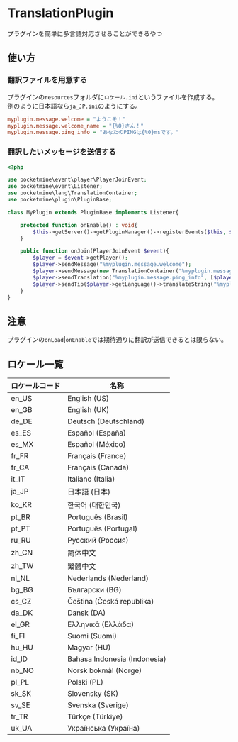 # TranslationPlugin
プラグインを簡単に多言語対応させることができるやつ

## 使い方
### 翻訳ファイルを用意する
プラグインの`resources`フォルダに`ロケール.ini`というファイルを作成する。  
例のように日本語なら`ja_JP.ini`のようにする。
```ini
myplugin.message.welcome = "ようこそ！"
myplugin.message.welcome_name = "{%0}さん！"
myplugin.message.ping_info = "あなたのPINGは{%0}msです。"
```

### 翻訳したいメッセージを送信する
```php
<?php

use pocketmine\event\player\PlayerJoinEvent;
use pocketmine\event\Listener;
use pocketmine\lang\TranslationContainer;
use pocketmine\plugin\PluginBase;

class MyPlugin extends PluginBase implements Listener{

    protected function onEnable() : void{
        $this->getServer()->getPluginManager()->registerEvents($this, $this);
    }

    public function onJoin(PlayerJoinEvent $event){
        $player = $event->getPlayer();
        $player->sendMessage("%myplugin.message.welcome");
        $player->sendMessage(new TranslationContainer("%myplugin.message.welcome_name", [$player->getName()]));
        $player->sendTranslation("%myplugin.message.ping_info", [$player->getNetworkSession()->getPing()]);
        $player->sendTip($player->getLanguage()->translateString("%myplugin.message.welcome"));
    }
}
```

## 注意
プラグインの`onLoad`|`onEnable`では期待通りに翻訳が送信できるとは限らない。

## ロケール一覧
<!---
  https://github.com/ZtechNetwork/MCBVanillaResourcePack/blob/master/texts/language_names.json
--->
| ロケールコード | 名称 |
| --- | --- |
| en_US | English (US) |
| en_GB | English (UK) |
| de_DE | Deutsch (Deutschland) |
| es_ES | Español (España) |
| es_MX | Español (México) |
| fr_FR | Français (France) |
| fr_CA | Français (Canada) |
| it_IT | Italiano (Italia) |
| ja_JP | 日本語 (日本) |
| ko_KR | 한국어 (대한민국) |
| pt_BR | Português (Brasil) |
| pt_PT | Português (Portugal) |
| ru_RU | Русский (Россия) |
| zh_CN | 简体中文 |
| zh_TW | 繁體中文 |
| nl_NL | Nederlands (Nederland) |
| bg_BG | Български (BG) |
| cs_CZ | Čeština (Česká republika) |
| da_DK | Dansk (DA) |
| el_GR | Ελληνικά (Ελλάδα) |
| fi_FI | Suomi (Suomi) |
| hu_HU | Magyar (HU) |
| id_ID | Bahasa Indonesia (Indonesia) |
| nb_NO | Norsk bokmål (Norge) |
| pl_PL | Polski (PL) |
| sk_SK | Slovensky (SK) |
| sv_SE | Svenska (Sverige) |
| tr_TR | Türkçe (Türkiye) |
| uk_UA | Українська (Україна) |